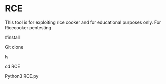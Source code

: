 # RCE
This tool is for exploiting rice cooker and for educational purposes only.
For Ricecooker pentesting

#install

Git clone 

ls

cd RCE

Python3 RCE.py
